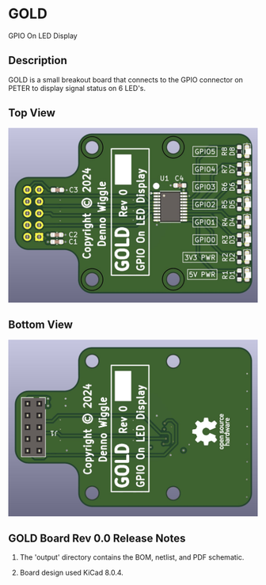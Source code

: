 # GOLD
GPIO On LED Display

## Description
GOLD is a small breakout board that connects to the GPIO connector on PETER to display signal status on 6 LED's.

## Top View
![GOLD Top View Board Image](output/GOLD_V0_3d_Top.jpg "Top View of the GPIO On LED Display board.")

## Bottom View
![GOLD Bottom View Board Image](output/GOLD_V0_3d_Bottom.jpg "Bottom View of the GPIO On LED Display board.")

## GOLD Board Rev 0.0 Release Notes

1. The 'output' directory contains the BOM, netlist, and PDF schematic.

2. Board design used KiCad 8.0.4.

